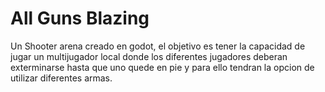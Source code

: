 # All Guns Blazing
Un Shooter arena creado en godot, el objetivo es tener la capacidad de jugar un multijugador local donde los diferentes jugadores deberan exterminarse hasta que uno quede en pie y para ello tendran la opcion de utilizar diferentes armas.
